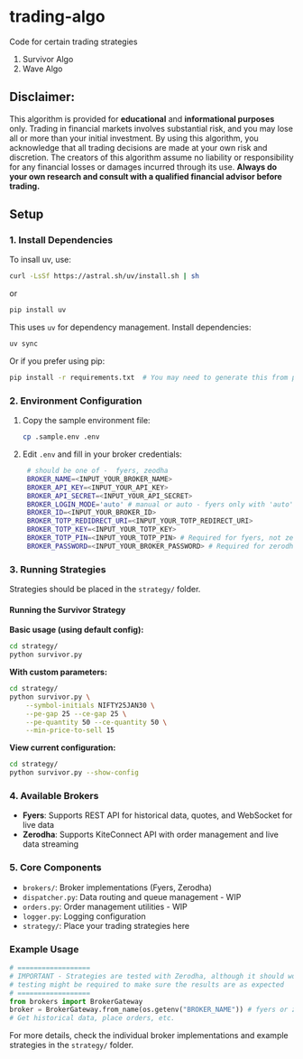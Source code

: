 # trading-algo
Code for certain trading strategies
1. Survivor Algo
2. Wave Algo

## Disclaimer:
This algorithm is provided for **educational** and **informational purposes** only. Trading in financial markets involves substantial risk, and you may lose all or more than your initial investment. By using this algorithm, you acknowledge that all trading decisions are made at your own risk and discretion. The creators of this algorithm assume no liability or responsibility for any financial losses or damages incurred through its use. **Always do your own research and consult with a qualified financial advisor before trading.**


## Setup

### 1. Install Dependencies

To insall uv, use:
```bash
curl -LsSf https://astral.sh/uv/install.sh | sh
```
or


```bash
pip install uv
```

This uses `uv` for dependency management. Install dependencies:
```bash
uv sync
```

Or if you prefer using pip:

```bash
pip install -r requirements.txt  # You may need to generate this from pyproject.toml
```

### 2. Environment Configuration

1. Copy the sample environment file:
   ```bash
   cp .sample.env .env
   ```

2. Edit `.env` and fill in your broker credentials:
   ```bash
    # should be one of -  fyers, zeodha
    BROKER_NAME=<INPUT_YOUR_BROKER_NAME>
    BROKER_API_KEY=<INPUT_YOUR_API_KEY>
    BROKER_API_SECRET=<INPUT_YOUR_API_SECRET>
    BROKER_LOGIN_MODE='auto' # manual or auto - fyers only with 'auto' for now
    BROKER_ID=<INPUT_YOUR_BROKER_ID>
    BROKER_TOTP_REDIDRECT_URI=<INPUT_YOUR_TOTP_REDIRECT_URI>
    BROKER_TOTP_KEY=<INPUT_YOUR_TOTP_KEY>
    BROKER_TOTP_PIN=<INPUT_YOUR_TOTP_PIN> # Required for fyers, not zerodha
    BROKER_PASSWORD=<INPUT_YOUR_BROKER_PASSWORD> # Required for zerodha, not fyers
   ```

### 3. Running Strategies

Strategies should be placed in the `strategy/` folder.

#### Running the Survivor Strategy


**Basic usage (using default config):**
```bash
cd strategy/
python survivor.py
```

**With custom parameters:**
```bash
cd strategy/
python survivor.py \
    --symbol-initials NIFTY25JAN30 \
    --pe-gap 25 --ce-gap 25 \
    --pe-quantity 50 --ce-quantity 50 \
    --min-price-to-sell 15
```

**View current configuration:**
```bash
cd strategy/
python survivor.py --show-config
```

### 4. Available Brokers

- **Fyers**: Supports REST API for historical data, quotes, and WebSocket for live data
- **Zerodha**: Supports KiteConnect API with order management and live data streaming

### 5. Core Components

- `brokers/`: Broker implementations (Fyers, Zerodha)
- `dispatcher.py`: Data routing and queue management - WIP
- `orders.py`: Order management utilities - WIP
- `logger.py`: Logging configuration
- `strategy/`: Place your trading strategies here

### Example Usage

```python
# ==================
# IMPORTANT - Strategies are tested with Zerodha, although it should work with fyers as well 
# testing might be required to make sure the results are as expected
# ==================
from brokers import BrokerGateway
broker = BrokerGateway.from_name(os.getenv("BROKER_NAME")) # fyers or zerodha
# Get historical data, place orders, etc.
```

For more details, check the individual broker implementations and example strategies in the `strategy/` folder.
